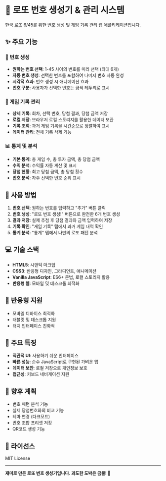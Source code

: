 # 🎰 로또 번호 생성기 & 관리 시스템

한국 로또 6/45를 위한 번호 생성 및 게임 기록 관리 웹 애플리케이션입니다.

## ✨ 주요 기능

### 📱 번호 생성
- **원하는 번호 선택**: 1-45 사이의 번호를 미리 선택 (최대 6개)
- **자동 번호 생성**: 선택한 번호를 포함하여 나머지 번호 자동 완성
- **시각적 효과**: 번호 생성 시 애니메이션 효과
- **번호 구분**: 사용자가 선택한 번호는 금색 테두리로 표시

### 💾 게임 기록 관리
- **상세 기록**: 회차, 선택 번호, 당첨 결과, 당첨 금액 저장
- **로컬 저장**: 브라우저 로컬 스토리지를 활용한 데이터 보관
- **기록 조회**: 과거 게임 기록을 시간순으로 정렬하여 표시
- **데이터 관리**: 전체 기록 삭제 기능

### 📊 통계 및 분석
- **기본 통계**: 총 게임 수, 총 투자 금액, 총 당첨 금액
- **수익 분석**: 수익률 자동 계산 및 표시
- **당첨 현황**: 최고 당첨 금액, 총 당첨 횟수
- **번호 분석**: 자주 선택한 번호 순위 표시

## 🚀 사용 방법

1. **번호 선택**: 원하는 번호를 입력하고 "추가" 버튼 클릭
2. **번호 생성**: "로또 번호 생성!" 버튼으로 완전한 6개 번호 생성
3. **결과 저장**: 실제 추첨 후 당첨 결과와 금액 입력하여 저장
4. **기록 확인**: "게임 기록" 탭에서 과거 게임 내역 확인
5. **통계 분석**: "통계" 탭에서 나만의 로또 패턴 분석

## 💻 기술 스택

- **HTML5**: 시맨틱 마크업
- **CSS3**: 반응형 디자인, 그라디언트, 애니메이션
- **Vanilla JavaScript**: ES6+ 문법, 로컬 스토리지 활용
- **반응형 웹**: 모바일 및 데스크톱 최적화

## 📱 반응형 지원

- 모바일 디바이스 최적화
- 태블릿 및 데스크톱 지원
- 터치 인터페이스 친화적

## 🎯 주요 특징

- **직관적 UI**: 사용하기 쉬운 인터페이스
- **빠른 성능**: 순수 JavaScript로 구현된 가벼운 앱
- **데이터 보안**: 로컬 저장으로 개인정보 보호
- **접근성**: 키보드 네비게이션 지원

## 🔮 향후 계획

- 번호 패턴 분석 기능
- 실제 당첨번호와의 비교 기능
- 테마 변경 (다크모드)
- 번호 조합 프리셋 저장
- QR코드 생성 기능

## 📄 라이선스

MIT License

---

**재미로 만든 로또 번호 생성기입니다. 과도한 도박은 금물! 🎲**
